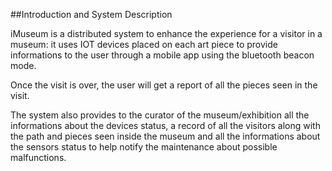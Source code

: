 
##Introduction and System Description

iMuseum is a distributed system to enhance the experience for a visitor in a museum: it uses IOT devices placed on each art piece to provide informations to the user through a mobile app using the bluetooth beacon mode.

Once the visit is over, the user will get a report of all the pieces seen in the visit.

The system also provides to the curator of the museum/exhibition all the informations about the devices status, a record of all the visitors along with the path and pieces seen inside the museum and all the informations about the sensors status to help notify the maintenance about possible malfunctions.
